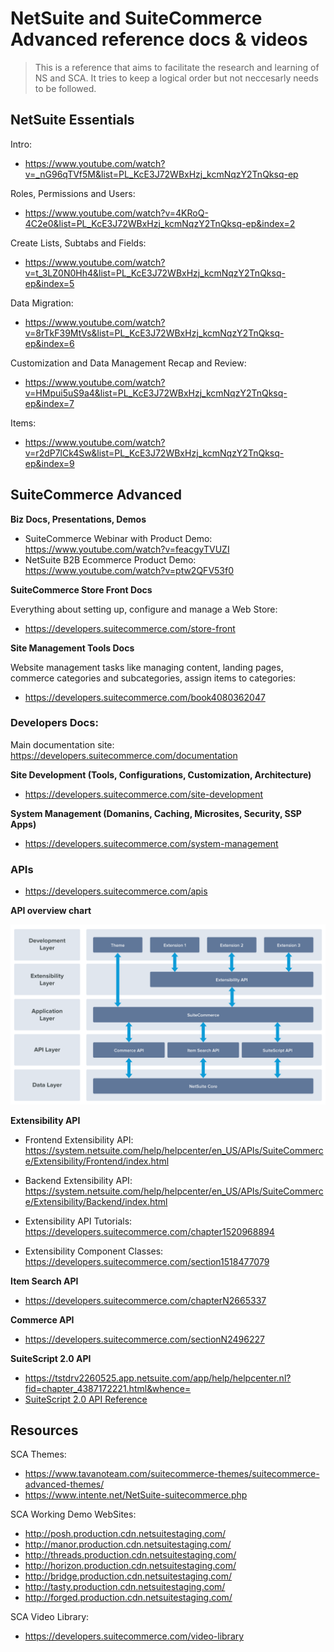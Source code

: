 # NetSuite and SuiteCommerce Advanced reference docs & videos

> This is a reference that aims to facilitate the research and learning of NS and SCA. It tries to keep a logical order but not neccesarly needs to be followed. 

## NetSuite Essentials
Intro:

- https://www.youtube.com/watch?v=_nG96qTVf5M&list=PL_KcE3J72WBxHzj_kcmNqzY2TnQksq-ep

Roles, Permissions and Users:

- https://www.youtube.com/watch?v=4KRoQ-4C2e0&list=PL_KcE3J72WBxHzj_kcmNqzY2TnQksq-ep&index=2

Create Lists, Subtabs and Fields:

- https://www.youtube.com/watch?v=t_3LZ0N0Hh4&list=PL_KcE3J72WBxHzj_kcmNqzY2TnQksq-ep&index=5

Data Migration:

- https://www.youtube.com/watch?v=8rTkF39MtVs&list=PL_KcE3J72WBxHzj_kcmNqzY2TnQksq-ep&index=6

Customization and Data Management Recap and Review:

- https://www.youtube.com/watch?v=HMpui5uS9a4&list=PL_KcE3J72WBxHzj_kcmNqzY2TnQksq-ep&index=7

Items:

- https://www.youtube.com/watch?v=r2dP7lCk4Sw&list=PL_KcE3J72WBxHzj_kcmNqzY2TnQksq-ep&index=9


## SuiteCommerce Advanced


**Biz Docs, Presentations, Demos**

- SuiteCommerce Webinar with Product Demo: https://www.youtube.com/watch?v=feacgyTVUZI
- NetSuite B2B Ecommerce Product Demo: https://www.youtube.com/watch?v=ptw2QFV53f0


**SuiteCommerce Store Front Docs**

Everything about setting up, configure and manage a Web Store:

- https://developers.suitecommerce.com/store-front


**Site Management Tools Docs**

Website management tasks like managing content, landing pages, commerce categories and subcategories, assign items to categories:

- https://developers.suitecommerce.com/book4080362047



### Developers Docs:

Main documentation site: https://developers.suitecommerce.com/documentation

**Site Development (Tools, Configurations, Customization, Architecture)** 

- https://developers.suitecommerce.com/site-development

**System Management (Domanins, Caching, Microsites, Security, SSP Apps)**

- https://developers.suitecommerce.com/system-management


### APIs

- https://developers.suitecommerce.com/apis

**API overview chart**

![SuiteCommerce Advanced APIs Overview](https://github.com/eurekalabs-io/NS-SCA-docs/blob/master/assets/images/APIs-overview.png)

**Extensibility API**

- Frontend Extensibility API: https://system.netsuite.com/help/helpcenter/en_US/APIs/SuiteCommerce/Extensibility/Frontend/index.html

- Backend Extensibility API: https://system.netsuite.com/help/helpcenter/en_US/APIs/SuiteCommerce/Extensibility/Backend/index.html

- Extensibility API Tutorials: https://developers.suitecommerce.com/chapter1520968894

- Extensibility Component Classes: https://developers.suitecommerce.com/section1518477079

**Item Search API**

- https://developers.suitecommerce.com/chapterN2665337

**Commerce API**

- https://developers.suitecommerce.com/sectionN2496227

**SuiteScript 2.0 API**

- https://tstdrv2260525.app.netsuite.com/app/help/helpcenter.nl?fid=chapter_4387172221.html&whence=
- [SuiteScript 2.0 API Reference](https://github.com/eurekalabs-io/NS-SCA-docs/blob/master/assets/docs/NSAPI.pdf)

## Resources

SCA Themes: 

- https://www.tavanoteam.com/suitecommerce-themes/suitecommerce-advanced-themes/
- https://www.intente.net/NetSuite-suitecommerce.php

SCA Working Demo WebSites:

- http://posh.production.cdn.netsuitestaging.com/
- http://manor.production.cdn.netsuitestaging.com/
- http://threads.production.cdn.netsuitestaging.com/
- http://horizon.production.cdn.netsuitestaging.com/
- http://bridge.production.cdn.netsuitestaging.com/
- http://tasty.production.cdn.netsuitestaging.com/
- http://forged.production.cdn.netsuitestaging.com/


SCA Video Library: 

- https://developers.suitecommerce.com/video-library


